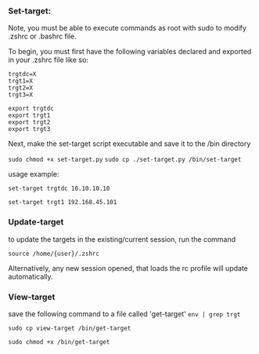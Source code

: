 ### Set-target:
Note, you must be able to execute commands as root with sudo to modify .zshrc or .bashrc file.

To begin, you must first have the following variables declared and exported in your .zshrc file like so:

```
trgtdc=X
trgt1=X
trgt2=X
trgt3=X

export trgtdc
export trgt1
export trgt2
export trgt3
```

Next, make the set-target script executable and save it to the /bin directory

`sudo chmod +x set-target.py`
`sudo cp ./set-target.py /bin/set-target`

usage example:
```
set-target trgtdc 10.10.10.10
```
```
set-target trgt1 192.168.45.101
```

### Update-target
to update the targets in the existing/current session, run the command 
```
source /home/{user}/.zshrc
```

Alternatively, any new session opened, that loads the rc profile will update automatically.


### View-target
save the following command to a file called 'get-target'
`env | grep trgt`

```
sudo cp view-target /bin/get-target
```
```
sudo chmod +x /bin/get-target
```


